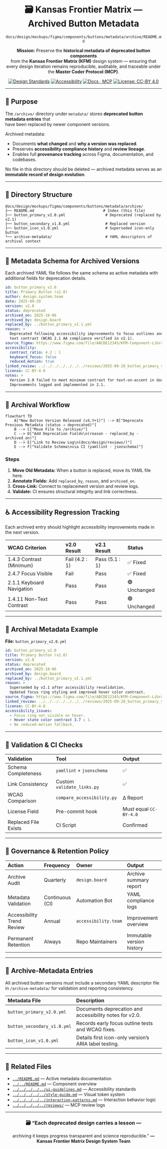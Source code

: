 <div align="center">

# 🗃️ Kansas Frontier Matrix — Archived Button Metadata  
`docs/design/mockups/figma/components/buttons/metadata/archive/README.md`

**Mission:** Preserve the **historical metadata of deprecated button components**  
from the **Kansas Frontier Matrix (KFM)** design system — ensuring that  
every design iteration remains reproducible, auditable, and traceable under  
the **Master Coder Protocol (MCP)**.

[![Design Standards](https://img.shields.io/badge/Design-Human%20Centered-orange)](../../../../../)
[![Accessibility](https://img.shields.io/badge/Accessibility-WCAG%202.1%20AA-yellow)](../../../../../)
[![Docs · MCP](https://img.shields.io/badge/Docs-MCP-blue)](../../../../../../)
[![License: CC-BY 4.0](https://img.shields.io/badge/License-CC--BY%204.0-green)](../../../../../../../LICENSE)

</div>

---

## 🎯 Purpose

The `/archive/` directory under `metadata/` stores **deprecated button metadata entries** that  
have been replaced by newer component versions.  

Archived metadata:
- Documents **what changed** and **why a version was replaced**.  
- Preserves **accessibility compliance history** and **review lineage**.  
- Enables full **provenance tracking** across Figma, documentation, and codebases.  

No file in this directory should be deleted — archived metadata serves as an **immutable record of design evolution**.

---

## 🧭 Directory Structure

```text
docs/design/mockups/figma/components/buttons/metadata/archive/
├── README.md                               # Index (this file)
├── button_primary_v2.0.yml                  # Deprecated (replaced by v2.1)
├── button_secondary_v1.8.yml                # Replaced version
├── button_icon_v1.0.yml                     # Superseded icon-only button
└── archive-metadata/                        # YAML descriptors of archival context
````

---

## 🧩 Metadata Schema for Archived Versions

Each archived YAML file follows the same schema as active metadata
with additional fields for deprecation details.

```yaml
id: button_primary_v2.0
title: Primary Button (v2.0)
author: design.system.team
date: 2025-09-20
version: v2.0
status: deprecated
archived_on: 2025-10-06
archived_by: design.board
replaced_by: ../button_primary_v2.1.yml
reason: >
  Deprecated following accessibility improvements to focus outlines and 
  text contrast (WCAG 2.1 AA compliance verified in v2.1).
source_figma: https://www.figma.com/file/ABCDE12345/KFM-Component-Library?node-id=98%3A150
accessibility:
  contrast_ratio: 4.2 : 1
  keyboard_focus: false
  reduced_motion: true
linked_review: ../../../../../../../reviews/2025-09-20_button_primary_v2.0.md
license: CC-BY-4.0
notes: >
  Version 2.0 failed to meet minimum contrast for text-on-accent in dark mode.
  Improvements logged and implemented in 2.1.
```

---

## 🧮 Archival Workflow

```mermaid
flowchart TD
    A["New Button Version Released (vX.Y+1)"] --> B["Deprecate Previous Metadata (status → deprecated)"]
    B --> C["Move File to /archive/"]
    C --> D["Add Deprecation Fields\n(reason · replaced_by · archived_on)"]
    D --> E["Link to Review Log\n(docs/design/reviews/)"]
    E --> F["Validate Schema\nvia CI (yamllint · jsonschema)"]
```

<!-- END OF MERMAID -->

### Steps

1. **Move Old Metadata:** When a button is replaced, move its YAML file here.
2. **Annotate Fields:** Add `replaced_by`, `reason`, and `archived_on`.
3. **Cross-Link:** Connect to replacement version and review logs.
4. **Validate:** CI ensures structural integrity and link correctness.

---

## ♿ Accessibility Regression Tracking

Each archived entry should highlight accessibility improvements made in the next version.

| WCAG Criterion            | v2.0 Result    | v2.1 Result    | Status       |
| :------------------------ | :------------- | :------------- | :----------- |
| 1.4.3 Contrast (Minimum)  | Fail (4.2 : 1) | Pass (5.1 : 1) | ✅ Fixed      |
| 2.4.7 Focus Visible       | Fail           | Pass           | ✅ Fixed      |
| 2.1.1 Keyboard Navigation | Pass           | Pass           | 🟢 Unchanged |
| 1.4.11 Non-Text Contrast  | Pass           | Pass           | 🟢 Unchanged |

---

## 🧠 Archival Metadata Example

**File:** `button_primary_v2.0.yml`

```yaml
id: button_primary_v2.0
title: Primary Button (v2.0)
version: v2.0
status: deprecated
archived_on: 2025-10-06
archived_by: design.board
replaced_by: ../button_primary_v2.1.yml
reason: >
  Superseded by v2.1 after accessibility revalidation.
  Updated focus ring styling and improved hover color contrast.
source_figma: https://www.figma.com/file/ABCDE12345/KFM-Component-Library?node-id=98%3A150
linked_review: ../../../../../../../reviews/2025-09-20_button_primary_v2.0.md
license: CC-BY-4.0
accessibility_issues:
  - Focus ring not visible on hover.
  - Hover state color contrast 3.7 : 1.
  - No reduced-motion fallback.
```

---

## 🧾 Validation & CI Checks

| Validation           | Tool                       | Output                 |
| :------------------- | :------------------------- | :--------------------- |
| Schema Completeness  | `yamllint` + `jsonschema`  | ✅                      |
| Link Consistency     | Custom `validate_links.py` | ✅                      |
| WCAG Comparison      | `compare_accessibility.py` | Δ Report               |
| License Field        | Pre-commit hook            | Must equal `CC-BY-4.0` |
| Replaced File Exists | CI Script                  | Confirmed              |

---

## 🧭 Governance & Retention Policy

| Action                     | Frequency       | Owner                | Output                    |
| :------------------------- | :-------------- | :------------------- | :------------------------ |
| Archive Audit              | Quarterly       | `design.board`       | Archive summary report    |
| Metadata Validation        | Continuous (CI) | Automation Bot       | YAML compliance logs      |
| Accessibility Trend Review | Annual          | `accessibility.team` | Improvement overview      |
| Permanent Retention        | Always          | Repo Maintainers     | Immutable version history |

---

## 🧩 Archive-Metadata Entries

All archived button versions must include a secondary YAML descriptor file
in `/archive-metadata/` for validation and reporting consistency.

| Metadata File               | Description                                             |
| :-------------------------- | :------------------------------------------------------ |
| `button_primary_v2.0.yml`   | Documents deprecation and accessibility notes for v2.0. |
| `button_secondary_v1.8.yml` | Records early focus outline tests and WCAG fixes.       |
| `button_icon_v1.0.yml`      | Details first icon-only version’s ARIA label testing.   |

---

## 🧩 Related Files

* [`../README.md`](../README.md) — Active metadata documentation
* [`../../README.md`](../../README.md) — Component overview
* [`../../../../../ui-guidelines.md`](../../../../../ui-guidelines.md) — Accessibility standards
* [`../../../../../style-guide.md`](../../../../../style-guide.md) — Visual token system
* [`../../../../../interaction-patterns.md`](../../../../../interaction-patterns.md) — Interaction behavior logic
* [`../../../../../reviews/`](../../../../../reviews/) — MCP review logs

---

<div align="center">

### 🗃️ “Each deprecated design carries a lesson —

archiving it keeps progress transparent and science reproducible.”
**— Kansas Frontier Matrix Design System Team**

</div>
